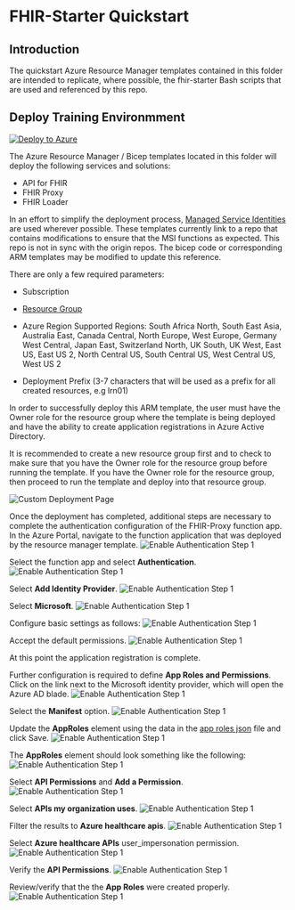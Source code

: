# FHIR-Starter Quickstart   

## Introduction 

The quickstart Azure Resource Manager templates contained in this folder are intended to replicate, where possible, the fhir-starter Bash scripts that are used and referenced by this repo.


## Deploy Training Environmment

[![Deploy to Azure](https://aka.ms/deploytoazurebutton)](https://portal.azure.com/#create/Microsoft.Template/uri/https%3A%2F%2Fraw.githubusercontent.com%2FToddM2%2Ffhir-starter%2Fquickstarts%2Fquickstarts%2Fdeployfhirtrain.json)

The Azure Resource Manager / Bicep templates located in this folder will deploy the following services and solutions:
+ API for FHIR
+ FHIR Proxy
+ FHIR Loader

In an effort to simplify the deployment process, [Managed Service Identities](https://docs.microsoft.com/en-us/azure/active-directory/managed-identities-azure-resources/overview) are used wherever possible. These templates currently link to a repo that contains modifications to ensure that the MSI functions as expected. This repo is not in sync with the origin repos. The bicep code or corresponding ARM templates may be modified to update this reference.

There are only a few required parameters: 
+ Subscription
+ [Resource Group](https://docs.microsoft.com/en-us/azure/azure-resource-manager/management/manage-resource-groups-portal)
+ Azure Region
Supported Regions:
    South Africa North,
    South East Asia,
    Australia East,
    Canada Central,
    North Europe,
    West Europe,
    Germany West Central,
    Japan East,
    Switzerland North,
    UK South,
    UK West,
    East US,
    East US 2,
    North Central US,
    South Central US,
    West Central US,
    West US 2
    
+ Deployment Prefix (3-7 characters that will be used as a prefix for all created resources, e.g lrn01)

In order to successfully deploy this ARM template, the user must have the Owner role for the resource group where the template is being deployed and have the ability to create application registrations in Azure Active Directory. 

It is recommended to create a new resource group first and to check to make sure that you have the Owner role for the resource group before running the template. If you have the Owner role for the resource group, then proceed to run the template and deploy into that resource group.


![Custom Deployment Page](./images/deploytrainenvportal.png)

Once the deployment has completed, additional steps are necessary to complete the authentication configuration of the FHIR-Proxy function app.
In the Azure Portal, navigate to the function application that was deployed by the resource manager template.
![Enable Authentication Step 1](./images/FHIR-PROXY-AUTH1.png)

Select the function app and select **Authentication**.
![Enable Authentication Step 1](./images/FHIR-PROXY-AUTH2.png)

Select **Add Identity Provider**.
![Enable Authentication Step 1](./images/FHIR-PROXY-AUTH3.png)

Select **Microsoft**.
![Enable Authentication Step 1](./images/FHIR-PROXY-AUTH4.png)

Configure basic settings as follows:
![Enable Authentication Step 1](./images/FHIR-PROXY-AUTH5a.png)



Accept the default permissions.
![Enable Authentication Step 1](./images/FHIR-PROXY-AUTH6.png)

At this point the application registration is complete. 

Further configuration is required to define **App Roles and Permissions**. Click on the link next to the Microsoft identity provider, which will open the Azure AD blade.
![Enable Authentication Step 1](./images/FHIR-PROXY-AUTH7.png)

Select the **Manifest** option.
![Enable Authentication Step 1](./images/FHIR-PROXY-AUTH8.png)

Update the **AppRoles** element using the data in the [app roles json](./fhirproxyroles.json) file and click Save.
![Enable Authentication Step 1](./images/FHIR-PROXY-AUTH9.png)

The **AppRoles** element should look something like the following:
![Enable Authentication Step 1](./images/FHIR-PROXY-AUTH10.png)

Select **API Permissions** and **Add a Permission**.
![Enable Authentication Step 1](./images/FHIR-PROXY-AUTH11.png)

Select **APIs my organization uses**.
![Enable Authentication Step 1](./images/FHIR-PROXY-AUTH12.png)

Filter the results to **Azure healthcare apis**.
![Enable Authentication Step 1](./images/FHIR-PROXY-AUTH13.png)

Select **Azure healthcare APIs** user_impersonation permission.
![Enable Authentication Step 1](./images/FHIR-PROXY-AUTH14.png)

Verify the **API Permissions**.
![Enable Authentication Step 1](./images/FHIR-PROXY-AUTH15.png)

Review/verify that the the **App Roles** were created properly.
![Enable Authentication Step 1](./images/FHIR-PROXY-AUTH16.png)
